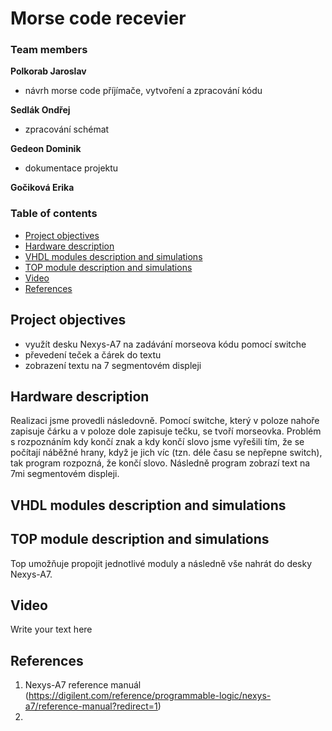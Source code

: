 # Morse code recevier

### Team members

**Polkorab Jaroslav**
- návrh morse code příjímače, vytvoření a zpracování kódu

**Sedlák Ondřej**
- zpracování schémat

**Gedeon Dominik**
- dokumentace projektu

**Gočiková Erika**

### Table of contents

* [Project objectives](#objectives)
* [Hardware description](#hardware)
* [VHDL modules description and simulations](#modules)
* [TOP module description and simulations](#top)
* [Video](#video)
* [References](#references)

<a name="objectives"></a>

## Project objectives

- využít desku Nexys-A7 na zadávání morseova kódu pomocí switche
- převedení teček a čárek do textu
- zobrazení textu na 7 segmentovém displeji

<a name="hardware"></a>

## Hardware description

Realizaci jsme provedli následovně. Pomocí switche, který v poloze nahoře zapisuje čárku a v poloze dole zapisuje tečku, se tvoří morseovka. Problém s rozpoznáním kdy končí znak a kdy končí slovo jsme vyřešili tím, že se počítají náběžné hrany, když je jich víc (tzn. déle času se nepřepne switch), tak program rozpozná, že končí slovo. Následně program zobrazí text na 7mi segmentovém displeji.

<a name="modules"></a>

## VHDL modules description and simulations



<a name="top"></a>

## TOP module description and simulations

Top umožňuje propojit jednotlivé moduly a následně vše nahrát do desky Nexys-A7.

<a name="video"></a>

## Video

Write your text here

<a name="references"></a>

## References

1. Nexys-A7 reference manuál (https://digilent.com/reference/programmable-logic/nexys-a7/reference-manual?redirect=1)
2. 
